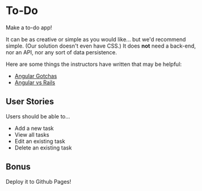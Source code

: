 # To-Do

Make a to-do app!

It can be as creative or simple as you would like... but we'd recommend simple. (Our solution doesn't even have CSS.) It does **not** need a back-end, nor an API, nor any sort of data persistence.

Here are some things the instructors have written that may be helpful:
- [Angular Gotchas](https://github.com/ga-wdi-lessons/angular-review/blob/master/angular-gotchas.md)
- [Angular vs Rails](https://github.com/ga-wdi-lessons/angular_spa_intro/blob/master/readme.md#comparison-to-rails)

## User Stories

Users should be able to...

- Add a new task
- View all tasks
- Edit an existing task
- Delete an existing task

## Bonus

Deploy it to Github Pages!
